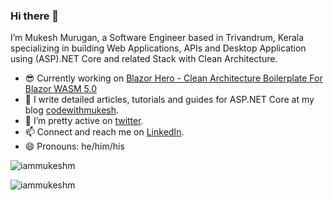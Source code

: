 ### Hi there 👋

I’m Mukesh Murugan, a Software Engineer based in Trivandrum, Kerala specializing in building Web Applications, APIs and Desktop Application using (ASP).NET Core and related Stack with Clean Architecture.

- 😎 Currently working on [Blazor Hero - Clean Architecture Boilerplate For Blazor WASM 5.0 ](https://github.com/blazorhero/CleanArchitecture)
- 🌱 I write detailed articles, tutorials and guides for ASP.NET Core at my blog [codewithmukesh](http://www.codewithmukesh.com).
- 🤔 I’m pretty active on [twitter](https://twitter.com/iammukeshm).
- 📫 Connect and reach me on [LinkedIn](https://www.linkedin.com/in/iammukeshm).
- 😄 Pronouns: he/him/his

<p align="left"> <img src="https://komarev.com/ghpvc/?username=iammukeshm" alt="iammukeshm" /> </p>

<p align="left">  
  <img src="https://github-readme-stats.vercel.app/api?username=iammukeshm&show_icons=false" alt="iammukeshm" />
 </p>



